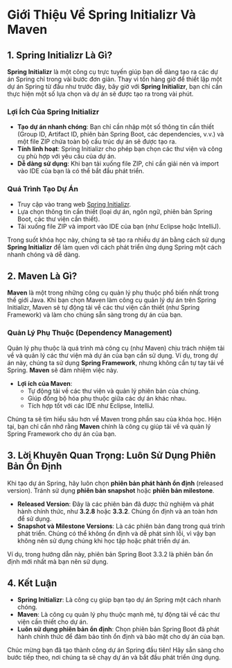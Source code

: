 # Giới Thiệu Về Spring Initializr Và Maven

## 1. Spring Initializr Là Gì?

**Spring Initializr** là một công cụ trực tuyến giúp bạn dễ dàng tạo ra các dự án Spring chỉ trong vài bước đơn giản. Thay vì tốn hàng giờ để thiết lập một dự án Spring từ đầu như trước đây, bây giờ với **Spring Initializr**, bạn chỉ cần thực hiện một số lựa chọn và dự án sẽ được tạo ra trong vài phút.

### Lợi Ích Của Spring Initializr

- **Tạo dự án nhanh chóng**: Bạn chỉ cần nhập một số thông tin cần thiết (Group ID, Artifact ID, phiên bản Spring Boot, các dependencies, v.v.) và một file ZIP chứa toàn bộ cấu trúc dự án sẽ được tạo ra.
- **Tính linh hoạt**: Spring Initializr cho phép bạn chọn các thư viện và công cụ phù hợp với yêu cầu của dự án.
- **Dễ dàng sử dụng**: Khi bạn tải xuống file ZIP, chỉ cần giải nén và import vào IDE của bạn là có thể bắt đầu phát triển.

### Quá Trình Tạo Dự Án

- Truy cập vào trang web [Spring Initializr](https://start.spring.io).
- Lựa chọn thông tin cần thiết (loại dự án, ngôn ngữ, phiên bản Spring Boot, các thư viện cần thiết).
- Tải xuống file ZIP và import vào IDE của bạn (như Eclipse hoặc IntelliJ).

Trong suốt khóa học này, chúng ta sẽ tạo ra nhiều dự án bằng cách sử dụng **Spring Initializr** để làm quen với cách phát triển ứng dụng Spring một cách nhanh chóng và dễ dàng.

## 2. Maven Là Gì?

**Maven** là một trong những công cụ quản lý phụ thuộc phổ biến nhất trong thế giới Java. Khi bạn chọn Maven làm công cụ quản lý dự án trên Spring Initializr, Maven sẽ tự động tải về các thư viện cần thiết (như Spring Framework) và làm cho chúng sẵn sàng trong dự án của bạn.

### Quản Lý Phụ Thuộc (Dependency Management)

Quản lý phụ thuộc là quá trình mà công cụ (như Maven) chịu trách nhiệm tải về và quản lý các thư viện mà dự án của bạn cần sử dụng. Ví dụ, trong dự án này, chúng ta sử dụng **Spring Framework**, nhưng không cần tự tay tải về Spring. **Maven** sẽ đảm nhiệm việc này.

- **Lợi ích của Maven**:
  - Tự động tải về các thư viện và quản lý phiên bản của chúng.
  - Giúp đồng bộ hóa phụ thuộc giữa các dự án khác nhau.
  - Tích hợp tốt với các IDE như Eclipse, IntelliJ.

Chúng ta sẽ tìm hiểu sâu hơn về Maven trong phần sau của khóa học. Hiện tại, bạn chỉ cần nhớ rằng **Maven** chính là công cụ giúp tải về và quản lý Spring Framework cho dự án của bạn.

## 3. Lời Khuyên Quan Trọng: Luôn Sử Dụng Phiên Bản Ổn Định

Khi tạo dự án Spring, hãy luôn chọn **phiên bản phát hành ổn định** (released version). Tránh sử dụng **phiên bản snapshot** hoặc **phiên bản milestone**. 

- **Released Version**: Đây là các phiên bản đã được thử nghiệm và phát hành chính thức, như **3.2.8** hoặc **3.3.2**. Chúng ổn định và an toàn hơn để sử dụng.
- **Snapshot và Milestone Versions**: Là các phiên bản đang trong quá trình phát triển. Chúng có thể không ổn định và dễ phát sinh lỗi, vì vậy bạn không nên sử dụng chúng khi học tập hoặc phát triển dự án.

Ví dụ, trong hướng dẫn này, phiên bản Spring Boot 3.3.2 là phiên bản ổn định mới nhất mà bạn nên sử dụng.

## 4. Kết Luận

- **Spring Initializr**: Là công cụ giúp bạn tạo dự án Spring một cách nhanh chóng.
- **Maven**: Là công cụ quản lý phụ thuộc mạnh mẽ, tự động tải về các thư viện cần thiết cho dự án.
- **Luôn sử dụng phiên bản ổn định**: Chọn phiên bản Spring Boot đã phát hành chính thức để đảm bảo tính ổn định và bảo mật cho dự án của bạn.

Chúc mừng bạn đã tạo thành công dự án Spring đầu tiên! Hãy sẵn sàng cho bước tiếp theo, nơi chúng ta sẽ chạy dự án và bắt đầu phát triển ứng dụng.
